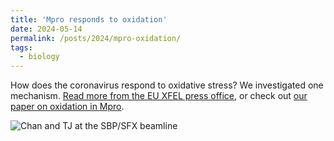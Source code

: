 ```yaml
---
title: 'Mpro responds to oxidation'
date: 2024-05-14
permalink: /posts/2024/mpro-oxidation/
tags:
  - biology
---
```


How does the coronavirus respond to oxidative stress? We investigated one mechanism. [Read more from the EU XFEL press office](https://www.xfel.eu/news_and_events/news/index_eng.html?openDirectAnchor=2358&two_columns=0), or check out [our paper on oxidation in Mpro](https://www.nature.com/articles/s41467-024-48109-3).

![Chan and TJ at the SBP/SFX beamline](https://tjlane.github.io/files/tj_and_chan_covid.jpg)
